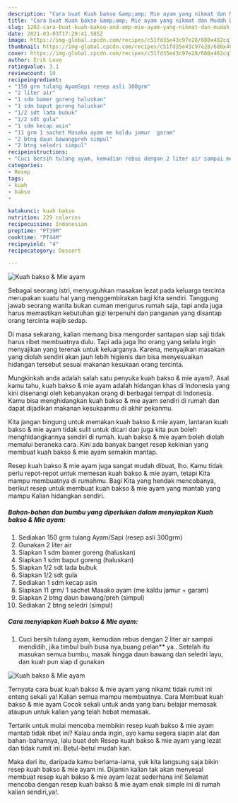 ```yaml
---
description: "Cara buat Kuah bakso &amp;amp; Mie ayam yang nikmat dan Mudah Dibuat"
title: "Cara buat Kuah bakso &amp;amp; Mie ayam yang nikmat dan Mudah Dibuat"
slug: 1202-cara-buat-kuah-bakso-and-amp-mie-ayam-yang-nikmat-dan-mudah-dibuat
date: 2021-03-03T17:29:41.585Z
image: https://img-global.cpcdn.com/recipes/c51fd35e43c97e28/680x482cq70/kuah-bakso-mie-ayam-foto-resep-utama.jpg
thumbnail: https://img-global.cpcdn.com/recipes/c51fd35e43c97e28/680x482cq70/kuah-bakso-mie-ayam-foto-resep-utama.jpg
cover: https://img-global.cpcdn.com/recipes/c51fd35e43c97e28/680x482cq70/kuah-bakso-mie-ayam-foto-resep-utama.jpg
author: Erik Love
ratingvalue: 3.1
reviewcount: 10
recipeingredient:
- "150 grm tulang AyamSapi resep asli 300grm"
- "2 liter air"
- "1 sdm bamer goreng haluskan"
- "1 sdm baput goreng haluskan"
- "1/2 sdt lada bubuk"
- "1/2 sdt gula"
- "1 sdm kecap asin"
- "11 grm 1 sachet Masako ayam me kaldu jamur  garam"
- "2 btng daun bawangpreh simpul"
- "2 btng seledri simpul"
recipeinstructions:
- "Cuci bersih tulang ayam, kemudian rebus dengan 2 liter air sampai mendidih, jika timbul buih busa nya,buang pelan** ya.. Setelah itu masukan semua bumbu, masak hingga daun bawang dan seledri layu, dan kuah pun siap d gunakan"
categories:
- Resep
tags:
- kuah
- bakso
- 

katakunci: kuah bakso  
nutrition: 229 calories
recipecuisine: Indonesian
preptime: "PT39M"
cooktime: "PT44M"
recipeyield: "4"
recipecategory: Dessert

---
```



![Kuah bakso &amp; Mie ayam](https://img-global.cpcdn.com/recipes/c51fd35e43c97e28/680x482cq70/kuah-bakso-mie-ayam-foto-resep-utama.jpg)

Sebagai seorang istri, menyuguhkan masakan lezat pada keluarga tercinta merupakan suatu hal yang menggembirakan bagi kita sendiri. Tanggung jawab seorang  wanita bukan cuman mengurus rumah saja, tapi anda juga harus memastikan kebutuhan gizi terpenuhi dan panganan yang disantap orang tercinta wajib sedap.

Di masa  sekarang, kalian memang bisa mengorder santapan siap saji tidak harus ribet membuatnya dulu. Tapi ada juga lho orang yang selalu ingin menyajikan yang terenak untuk keluarganya. Karena, menyajikan masakan yang diolah sendiri akan jauh lebih higienis dan bisa menyesuaikan hidangan tersebut sesuai makanan kesukaan orang tercinta. 



Mungkinkah anda adalah salah satu penyuka kuah bakso &amp; mie ayam?. Asal kamu tahu, kuah bakso &amp; mie ayam adalah hidangan khas di Indonesia yang kini disenangi oleh kebanyakan orang di berbagai tempat di Indonesia. Kamu bisa menghidangkan kuah bakso &amp; mie ayam sendiri di rumah dan dapat dijadikan makanan kesukaanmu di akhir pekanmu.

Kita jangan bingung untuk memakan kuah bakso &amp; mie ayam, lantaran kuah bakso &amp; mie ayam tidak sulit untuk dicari dan juga kita pun boleh menghidangkannya sendiri di rumah. kuah bakso &amp; mie ayam boleh diolah memalui beraneka cara. Kini ada banyak banget resep kekinian yang membuat kuah bakso &amp; mie ayam semakin mantap.

Resep kuah bakso &amp; mie ayam juga sangat mudah dibuat, lho. Kamu tidak perlu repot-repot untuk memesan kuah bakso &amp; mie ayam, tetapi Kita mampu membuatnya di rumahmu. Bagi Kita yang hendak mencobanya, berikut resep untuk membuat kuah bakso &amp; mie ayam yang mantab yang mampu Kalian hidangkan sendiri.

<!--inarticleads1-->

##### Bahan-bahan dan bumbu yang diperlukan dalam menyiapkan Kuah bakso &amp; Mie ayam:

1. Sediakan 150 grm tulang Ayam/Sapi (resep asli 300grm)
1. Gunakan 2 liter air
1. Siapkan 1 sdm bamer goreng (haluskan)
1. Siapkan 1 sdm baput goreng (haluskan)
1. Siapkan 1/2 sdt lada bubuk
1. Siapkan 1/2 sdt gula
1. Sediakan 1 sdm kecap asin
1. Siapkan 11 grm/ 1 sachet Masako ayam (me kaldu jamur + garam)
1. Siapkan 2 btng daun bawang/preh (simpul)
1. Sediakan 2 btng seledri (simpul)




<!--inarticleads2-->

##### Cara menyiapkan Kuah bakso &amp; Mie ayam:

1. Cuci bersih tulang ayam, kemudian rebus dengan 2 liter air sampai mendidih, jika timbul buih busa nya,buang pelan** ya.. Setelah itu masukan semua bumbu, masak hingga daun bawang dan seledri layu, dan kuah pun siap d gunakan
<img src="https://img-global.cpcdn.com/steps/eb4ecd07b356b504/160x128cq70/kuah-bakso-mie-ayam-langkah-memasak-1-foto.jpg" alt="Kuah bakso &amp; Mie ayam">



Ternyata cara buat kuah bakso &amp; mie ayam yang nikamt tidak rumit ini enteng sekali ya! Kalian semua mampu membuatnya. Cara Membuat kuah bakso &amp; mie ayam Cocok sekali untuk anda yang baru belajar memasak ataupun untuk kalian yang telah hebat memasak.

Tertarik untuk mulai mencoba membikin resep kuah bakso &amp; mie ayam mantab tidak ribet ini? Kalau anda ingin, ayo kamu segera siapin alat dan bahan-bahannya, lalu buat deh Resep kuah bakso &amp; mie ayam yang lezat dan tidak rumit ini. Betul-betul mudah kan. 

Maka dari itu, daripada kamu berlama-lama, yuk kita langsung saja bikin resep kuah bakso &amp; mie ayam ini. Dijamin kalian tak akan menyesal membuat resep kuah bakso &amp; mie ayam lezat sederhana ini! Selamat mencoba dengan resep kuah bakso &amp; mie ayam enak simple ini di rumah kalian sendiri,ya!.

